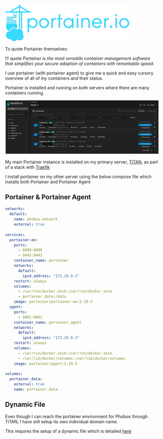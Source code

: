 
![](images/Portainer.png)

To quote Portainer themselves:

!!! quote
    *Portainer is the most versatile container management software that simplifies your secure adoption of containers with remarkable speed.*

I use portainer (with portainer agent) to give me a quick and easy cursory overview of all of my containers and their status.

Portainer is installed and running on both servers where there are many containers running.

![](<images/Portainer Envs.png>)

My main Portainer instance is installed on my primary server, [TiTAN](https://docs.xmsystems.co.uk/titan), as part of a stack with [Traefik](https://docs.xmsystems.co.uk/traefik/)

I install portainer on my other server using the below compose file which installs both Portainer and Portainer Agent

## Portainer & Portainer Agent

``` yaml
networks:
  default:
    name: phobos-network
    external: true

services:
  portainer-ee:
    ports:
      - 8000:8000
      - 9443:9443
    container_name: portainer
    networks:
      default:
        ipv4_address: "172.20.0.2"
    restart: always
    volumes:
      - /var/run/docker.sock:/var/run/docker.sock
      - portainer_data:/data
    image: portainer/portainer-ee:2.19.5
  agent:
    ports:
      - 9001:9001
    container_name: portainer_agent
    networks:
      default:
        ipv4_address: "172.20.0.3"
    restart: always
    volumes:
      - /var/run/docker.sock:/var/run/docker.sock
      - /var/lib/docker/volumes:/var/lib/docker/volumes
    image: portainer/agent:2.19.5

volumes:
  portainer_data:
    external: true
    name: portainer_data
```

## Dynamic File

Even though I can reach the portainer environment for Phobos through TiTAN, I have still setup its own individual domain name.

This requires the setup of a dynamic file which is detailed [here](https://docs.xmsystems.co.uk/dynamic/#portainer-cuthbert)
